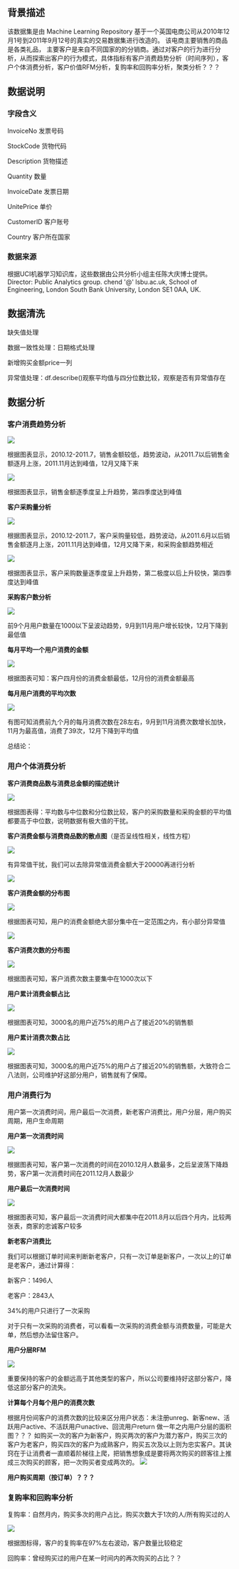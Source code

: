 ## 背景描述
该数据集是由 Machine Learning Repository 基于一个英国电商公司从2010年12月1号到2011年9月12号的真实的交易数据集进行改造的。 该电商主要销售的商品是各类礼品， 主要客户是来自不同国家的的分销商。通过对客户的行为进行分析，从而探索出客户的行为模式，具体指标有客户消费趋势分析（时间序列），客户个体消费分析，客户价值RFM分析，复购率和回购率分析，聚类分析？？？
## 数据说明
### 字段含义
InvoiceNo  发票号码

StockCode  货物代码

Description  货物描述

Quantity  数量

InvoiceDate  发票日期

UnitePrice  单价

CustomerID  客户账号

Country  客户所在国家

### 数据来源
根据UCI机器学习知识库，这些数据由公共分析小组主任陈大庆博士提供。
Director: Public Analytics group. chend '@' lsbu.ac.uk, School of Engineering, London South Bank University, London SE1 0AA, UK.

## 数据清洗
缺失值处理

数据一致性处理：日期格式处理

新增购买金额price一列

异常值处理：df.describe()观察平均值与四分位数比较，观察是否有异常值存在
## 数据分析
### 客户消费趋势分析

![](https://github.com/sunandflowering/E-CommerceData/raw/master/pic/1.png)

根据图表显示，2010.12-2011.7，销售金额较低，趋势波动，从2011.7以后销售金额逐月上涨，2011.11月达到峰值，12月又降下来

![](https://github.com/sunandflowering/E-CommerceData/raw/master/pic/2.png)

根据图表显示，销售金额逐季度呈上升趋势，第四季度达到峰值

**客户采购量分析**

![](https://github.com/sunandflowering/E-CommerceData/raw/master/pic/3.png)

根据图表显示，2010.12-2011.7，客户采购量较低，趋势波动，从2011.6月以后销售金额逐月上涨，2011.11月达到峰值，12月又降下来，和采购金额趋势相近

![](https://github.com/sunandflowering/E-CommerceData/raw/master/pic/4.png)

根据图表显示，客户采购数量逐季度呈上升趋势，第二极度以后上升较快，第四季度达到峰值

**采购客户数分析**

![](https://github.com/sunandflowering/E-CommerceData/raw/master/pic/5.png)

前9个月用户数量在1000以下呈波动趋势，9月到11月用户增长较快，12月下降到最低值

**每月平均一个用户消费的金额**

![](https://github.com/sunandflowering/E-CommerceData/raw/master/pic/6.png)

根据图表可知：客户四月份的消费金额最低，12月份的消费金额最高

**每月用户消费的平均次数**

![](https://github.com/sunandflowering/E-CommerceData/raw/master/pic/7.png)

有图可知消费前九个月的每月消费次数在28左右，9月到11月消费次数增长加快，11月为最高值，消费了39次，12月下降到平均值

总结论：

### 用户个体消费分析
**客户消费商品数与消费总金额的描述统计**

![](https://github.com/sunandflowering/E-CommerceData/raw/master/pic/20.png)

根据图表得：平均数与中位数和分位数比较，客户的采购数量和采购金额的平均值都要高于中位数，说明数据有极大值的干扰。

**客户消费金额与消费商品数的散点图**（是否呈线性相关，线性方程）

![](https://github.com/sunandflowering/E-CommerceData/raw/master/pic/8.png)

有异常值干扰，我们可以去除异常值消费金额大于20000再进行分析

![](https://github.com/sunandflowering/E-CommerceData/raw/master/pic/9.png)

**客户消费金额的分布图**

![](https://github.com/sunandflowering/E-CommerceData/raw/master/pic/10.png)

根据图表可知，用户的消费金额绝大部分集中在一定范围之内，有小部分异常值

![](https://github.com/sunandflowering/E-CommerceData/raw/master/pic/11.png)

**客户消费次数的分布图**

![](https://github.com/sunandflowering/E-CommerceData/raw/master/pic/12.png)

根据图表可知，客户消费次数主要集中在1000次以下

**用户累计消费金额占比**

![](https://github.com/sunandflowering/E-CommerceData/raw/master/pic/13.png)

根据图表可知，3000名的用户近75%的用户占了接近20%的销售额

**用户累计消费次数占比**

![](https://github.com/sunandflowering/E-CommerceData/raw/master/pic/14.png)

根据图表可知，3000名的用户近75%的用户占了接近20%的销售额，大致符合二八法则，公司维护好这部分用户，销售就有了保障。

### 用户消费行为

用户第一次消费时间，用户最后一次消费，新老客户消费比，用户分层，用户购买周期，用户生命周期

**用户第一次消费时间**

![](https://github.com/sunandflowering/E-CommerceData/raw/master/pic/15.png)

根据图表可知，客户第一次消费的时间在2010.12月人数最多，之后呈波荡下降趋势，客户第一次消费时间在2011.12月人数最少

**用户最后一次消费时间**

![](https://github.com/sunandflowering/E-CommerceData/raw/master/pic/16.png)

根据图表可知，客户最后一次消费时间大都集中在2011.8月以后四个月内，比较两张表，商家的忠诚客户较多

**新老客户消费比**

我们可以根据订单时间来判断新老客户，只有一次订单是新客户，一次以上的订单是老客户，通过计算得：

新客户：1496人

老客户：2843人

34%的用户只进行了一次采购

对于只有一次采购的消费者，可以看看一次采购的消费金额与消费数量，可能是大单，然后想办法留住客户。

**用户分层RFM**

![](https://github.com/sunandflowering/E-CommerceData/raw/master/pic/17.png)

重要保持的客户的金额远高于其他类型的客户，所以公司要维持好这部分客户，降低这部分客户的流失。

**计算每个月每个用户的消费次数**

根据月份间客户的消费次数的比较来区分用户状态：未注册unreg、新客new、活跃用户active、不活跃用户unactive、回流用户return
做一年之内用户分层的面积图？？？
如购买一次的客户为新客户，购买两次的客户为潜力客户，购买三次的客户为老客户，购买四次的客户为成熟客户，购买五次及以上则为忠实客户。其诀窍在于让消费者一直顺着阶梯往上爬，把销售想象成是要将两次购买的顾客往上推成三次购买的顾客，把一次购买者变成两次的。
![](https://github.com/sunandflowering/E-CommerceData/raw/master/pic/18.png)

**用户购买周期（按订单）？？？**

### 复购率和回购率分析

复购率：自然月内，购买多次的用户占比，购买次数大于1次的人/所有购买过的人

![](https://github.com/sunandflowering/E-CommerceData/raw/master/pic/19.png)

根据图标得，客户的复购率在97%左右波动，客户数量比较稳定

回购率：曾经购买过的用户在某一时间内的再次购买的占比？？

